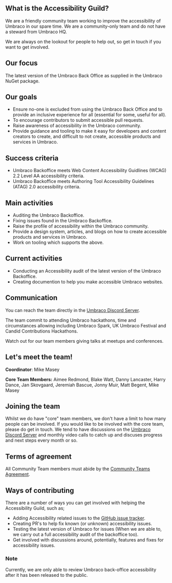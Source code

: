 ## What is the Accessibility Guild?

We are a friendly community team working to improve the accessibility of Umbraco in our spare time. We are a community-only team and do not have a steward from Umbraco HQ.

We are always on the lookout for people to help out, so get in touch if you want to get involved.

## Our focus

The latest version of the Umbraco Back Office as supplied in the Umbraco NuGet package.

## Our goals

- Ensure no-one is excluded from using the Umbraco Back Office and to provide an inclusive experience for all (essential for some, useful for all).
- To encourage contributors to submit accessible pull requests.
- Raise awareness of accessibility in the Umbraco community.
- Provide guidance and tooling to make it easy for developers and content creators to create, and difficult to not create, accessible products and services in Umbraco.

## Success criteria

- Umbraco Backoffice meets Web Content Accessibility Guidlines (WCAG) 2.2 Level AA accessibility criteria.
- Umbraco Backoffice meets Authoring Tool Accessibility Guidelines (ATAG) 2.0 accessibility criteria.

## Main activities

- Auditing the Umbraco Backoffice.
- Fixing issues found in the Umbraco Backoffice.
- Raise the profile of accessibility within the Umbraco community.
- Provide a design system, articles, and blogs on how to create accessible products and services in Umbraco.
- Work on tooling which supports the above.

## Current activities

- Conducting an Accessibility audit of the latest version of the Umbraco Backoffice.
- Creating documention to help you make accessible Umbraco websites.

## Communication

You can reach the team directly in the [Umbraco Discord Server](https://discord.gg/umbraco). 

The team commit to attending Umbraco hackathons, time and circumstances allowing including Umbraco Spark, UK Umbraco Festival and Candid Contributions Hackathons.

Watch out for our team members giving talks at meetups and conferences.

## Let's meet the team!

**Coordinator**: Mike Masey

**Core Team Members:** Aimee Redmond, Blake Watt, Danny Lancaster, Harry Dance, Jan Skovgaard, Jeremiah Bascue, Jonny Muir, Matt Begent, Mike Masey

## Joining the team

Whilst we do have "core" team members, we don't have a limit to how many people can be involved. If you would like to be involved with the core team, please do get in touch. We tend to have discussions on the [Umbraco Discord Server](https://discord.gg/umbraco) and monthly video calls to catch up and discuses progress and next steps every month or so.

## Terms of agreement

All Community Team members must abide by the [Community Teams Agreement](https://community.umbraco.com/learn-about-the-community/community-teams/community-teams-agreement/).

## Ways of contributing

There are a number of ways you can get involved with helping the Accessibility Guild, such as;

- Adding Accessibility related issues to the [GitHub issue tracker](https://github.com/umbraco/Umbraco-CMS/issues).
- Creating PR's to help fix known (or unknown) accessibility issues.
- Testing the latest version of Umbraco for issues (When we are able to, we carry out a full accessibility audit of the backoffice too).
- Get involved with discussions around, potentially, features and fixes for accessibility issues.



### Note

Currently, we are only able to review Umbraco back-office accessibility after it has been released to the public.